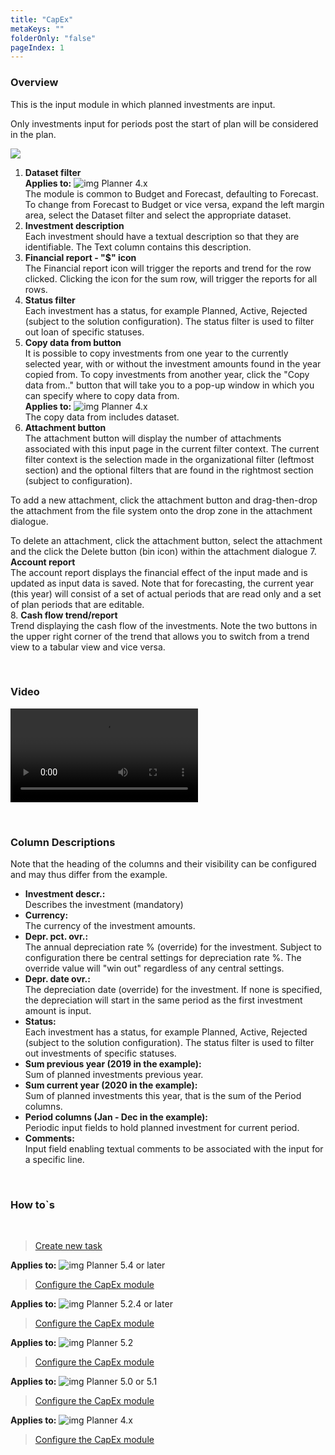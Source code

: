 ```yaml
---
title: "CapEx"
metaKeys: ""
folderOnly: "false"
pageIndex: 1
---
```


### Overview
This is the input module in which planned investments are input.

Only investments input for periods post the start of plan will be considered in the plan.
<br/>

![](https://profitbasedocs.blob.core.windows.net/plannerimages/capex-overview.jpg)

1. **Dataset filter** <br/>
**Applies to:** ![img](https://profitbasedocs.blob.core.windows.net/icons/yes-icon.png) Planner 4.x<br/>
The module is common to Budget and Forecast, defaulting to Forecast. To change from Forecast to Budget or vice versa, expand the left margin area, select the Dataset filter and select the appropriate dataset.<br/>
2. **Investment description** <br/>
Each investment should have a textual description so that they are identifiable. The Text column contains this description.<br/>
3. **Financial report - "$" icon** <br/>
The Financial report icon will trigger the reports and trend for the row clicked. Clicking the icon for the sum row, will trigger the reports for all rows.
4. **Status filter** <br/>
Each investment has a status, for example Planned, Active, Rejected (subject to the solution configuration). The status filter is used to filter out loan of specific statuses.
5. **Copy data from button** <br/>
It is possible to copy investments from one year to the currently selected year, with or without the investment amounts found in the year copied from. To copy investments from another year, click the "Copy data from.." button that will take you to a pop-up window in which you can specify where to copy data from.<br/>
**Applies to:** ![img](https://profitbasedocs.blob.core.windows.net/icons/yes-icon.png) Planner 4.x<br/>
The copy data from includes dataset.
6. **Attachment button** <br/>
The attachment button will display the number of attachments associated with this input page in the current filter context. The current filter context is the selection made in the organizational filter (leftmost section) and the optional filters that are found in the rightmost section (subject to configuration).

To add a new attachment, click the attachment button and drag-then-drop the attachment from the file system onto the drop zone in the attachment dialogue.

To delete an attachment, click the attachment button, select the attachment and the click the Delete button (bin icon) within the attachment dialogue
7. **Account report** <br/>
The account report displays the financial effect of the input made and is updated as input data is saved.
Note that for forecasting, the current year (this year) will consist of a set of actual periods that are read only and a set of plan periods that are editable.<br/>
8. **Cash flow trend/report** <br/>
Trend displaying the cash flow of the investments. Note the two buttons in the upper right corner of the trend that allows you to switch from a trend view to a tabular view and vice versa.<br/>

<br/>


### Video
![Introduction - Input](https://profitbasedocs.blob.core.windows.net/enduserhelp/videos/CapEx.mp4)<br/>

<br/>

### Column Descriptions

Note that the heading of the columns and their visibility can be configured and may thus differ from the example.

- **Investment descr.:**<br/>
Describes the investment (mandatory)
- **Currency:**<br/>
The currency of the investment amounts.
- **Depr. pct. ovr.:**<br/>
The annual depreciation rate % (override) for the investment. Subject to configuration there be central settings for depreciation rate %. The override value will "win out" regardless of any central settings.
- **Depr. date ovr.:**<br/>
The depreciation date (override) for the investment. If none is specified, the depreciation will start in the same period as the first investment amount is input.
- **Status:**<br/>
Each investment has a status, for example Planned, Active, Rejected (subject to the solution configuration). The status filter is used to filter out investments of specific statuses.
- **Sum previous year (2019 in the example):**<br/>
Sum of planned investments previous year.
- **Sum current year (2020 in the example):**<br/>
Sum of planned investments this year, that is the sum of the Period columns.
- **Period columns (Jan - Dec in the example):**<br/>
Periodic input fields to hold planned investment for current period.
- **Comments:**<br/>
Input field enabling textual comments to be associated with the input for a specific line.

<br/>

### How to`s

<br/>

> [Create new task](/planner/workbooks/process-and-tasks/tasks/create-edit-task)<br/>

**Applies to:** ![img](https://profitbasedocs.blob.core.windows.net/icons/yes-icon.png) Planner 5.4 or later
> [Configure the CapEx module](https://profitbasedocs.blob.core.windows.net/enduserhelp/files/V5.4/Planner%20CapEx%20module.pdf)<br/>

**Applies to:** ![img](https://profitbasedocs.blob.core.windows.net/icons/yes-icon.png) Planner 5.2.4 or later
> [Configure the CapEx module](https://profitbasedocs.blob.core.windows.net/enduserhelp/files/V5.2.4/Planner%20CapEx%20module.pdf)<br/>

**Applies to:** ![img](https://profitbasedocs.blob.core.windows.net/icons/yes-icon.png) Planner 5.2 
> [Configure the CapEx module](https://profitbasedocs.blob.core.windows.net/enduserhelp/files/V5.2/Planner%20CapEx%20module.pdf)<br/>

**Applies to:** ![img](https://profitbasedocs.blob.core.windows.net/icons/yes-icon.png) Planner 5.0 or 5.1
> [Configure the CapEx module](https://profitbasedocs.blob.core.windows.net/enduserhelp/files/v5/Planner%20CapEx%20module.pdf)<br/>

**Applies to:** ![img](https://profitbasedocs.blob.core.windows.net/icons/yes-icon.png) Planner 4.x
> [Configure the CapEx module](https://profitbasedocs.blob.core.windows.net/enduserhelp/files/Planner%20CapEx%20module.pdf)<br/>
